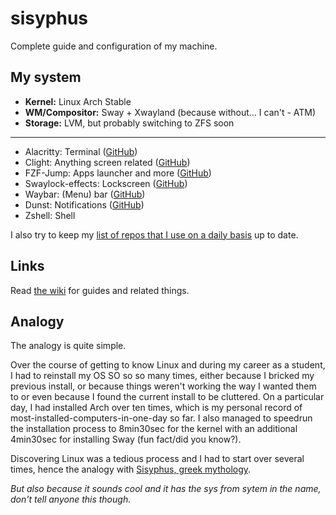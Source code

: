 # sisyphus

Complete guide and configuration of my machine.

## My system

- **Kernel:** Linux Arch Stable
- **WM/Compositor:** Sway + Xwayland (because without... I can't - ATM)
- **Storage:** LVM, but probably switching to ZFS soon

---

- Alacritty: Terminal ([GitHub](https://github.com/alacritty/alacritty))
- Clight: Anything screen related ([GitHub](https://github.com/FedeDP/Clight))
- FZF-Jump: Apps launcher and more ([GitHub](https://github.com/tdpeuter/fzf-jump))
- Swaylock-effects: Lockscreen ([GitHub](https://github.com/mortie/swaylock-effects))
- Waybar: (Menu) bar ([GitHub](https://github.com/Alexays/Waybar))
- Dunst: Notifications ([GitHub](https://github.com/dunst-project/dunst))
- Zshell: Shell

I also try to keep my [list of repos that I use on a daily basis](https://github.com/stars/tdpeuter/lists/fire-iu) up to date.

## Links

Read [the wiki](https://github.com/tdpeuter/sisyphus/wiki) for guides and related things. 

## Analogy

The analogy is quite simple. 

Over the course of getting to know Linux and during my career as a student, I had to reinstall my OS SO so so many times, either because I bricked my previous install, or because things weren't working the way I wanted them to or even because I found the current install to be cluttered. On a particular day, I had installed Arch over ten times, which is my personal record of most-installed-computers-in-one-day so far. I also managed to speedrun the installation process to 8min30sec for the kernel with an additional 4min30sec for installing Sway (fun fact/did you know?). 

Discovering Linux was a tedious process and I had to start over several times, hence the analogy with [Sisyphus, greek mythology](https://en.wikipedia.org/wiki/Sisyphus). 

*But also because it sounds cool and it has the sys from sytem in the name, don't tell anyone this though.*
